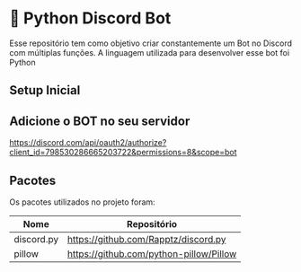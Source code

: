 # 🤖 Python Discord Bot


Esse repositório tem como objetivo criar constantemente um Bot no Discord com múltiplas funções.
A linguagem utilizada para desenvolver esse bot foi Python

## Setup Inicial

## Adicione o BOT no seu servidor
https://discord.com/api/oauth2/authorize?client_id=798530286665203722&permissions=8&scope=bot

## Pacotes

Os pacotes utilizados no projeto foram:

| Nome | Repositório |
| ------ | ------ |
| discord.py | https://github.com/Rapptz/discord.py |
| pillow | https://github.com/python-pillow/Pillow |

